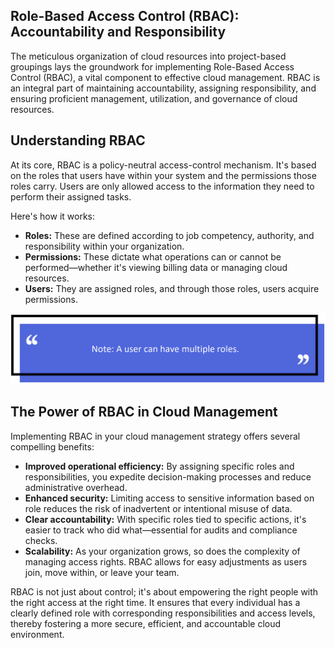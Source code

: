 ## Role-Based Access Control (RBAC): Accountability and Responsibility

The meticulous organization of cloud resources into project-based groupings lays the groundwork for implementing Role-Based Access Control (RBAC), a vital component to effective cloud management. RBAC is an integral part of maintaining accountability, assigning responsibility, and ensuring proficient management, utilization, and governance of cloud resources.

## Understanding RBAC

At its core, RBAC is a policy-neutral access-control mechanism. It's based on the roles that users have within your system and the permissions those roles carry. Users are only allowed access to the information they need to perform their assigned tasks.

Here's how it works:

- **Roles:** These are defined according to job competency, authority, and responsibility within your organization.
- **Permissions:** These dictate what operations can or cannot be performed—whether it's viewing billing data or managing cloud resources.
- **Users:** They are assigned roles, and through those roles, users acquire permissions.

![Note](images/note1.png)

## The Power of RBAC in Cloud Management

Implementing RBAC in your cloud management strategy offers several compelling benefits:

- **Improved operational efficiency:** By assigning specific roles and responsibilities, you expedite decision-making processes and reduce administrative overhead.
- **Enhanced security:** Limiting access to sensitive information based on role reduces the risk of inadvertent or intentional misuse of data.
- **Clear accountability:** With specific roles tied to specific actions, it's easier to track who did what—essential for audits and compliance checks.
- **Scalability:** As your organization grows, so does the complexity of managing access rights. RBAC allows for easy adjustments as users join, move within, or leave your team.

RBAC is not just about control; it's about empowering the right people with the right access at the right time. It ensures that every individual has a clearly defined role with corresponding responsibilities and access levels, thereby fostering a more secure, efficient, and accountable cloud environment.
